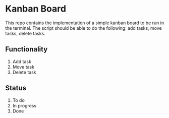 # Kanban Board

This repo contains the implementation of a simple kanban board to be run in the terminal. The script should be able to do the following: add tasks, move tasks, delete tasks.

## Functionality
1. Add task
2. Move task
3. Delete task

## Status
1. To do
2. In progress
3. Done